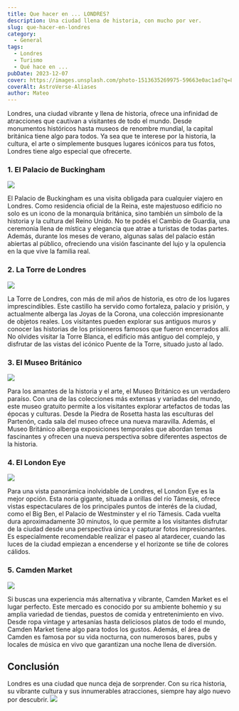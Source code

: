 ```yaml
---
title: Que hacer en ... LONDRES?
description: Una ciudad llena de historia, con mucho por ver.
slug: que-hacer-en-londres
category:
  - General
tags:
  - Londres
  - Turismo
  - Qué hace en ...
pubDate: 2023-12-07
cover: https://images.unsplash.com/photo-1513635269975-59663e0ac1ad?q=80&w=1470&auto=format&fit=crop&ixlib=rb-4.0.3&ixid=M3wxMjA3fDB8MHxwaG90by1wYWdlfHx8fGVufDB8fHx8fA%3D%3D
coverAlt: AstroVerse-Aliases
author: Mateo
---
```



Londres, una ciudad vibrante y llena de historia, ofrece una infinidad de atracciones que cautivan a visitantes de todo el mundo. Desde monumentos históricos hasta museos de renombre mundial, la capital británica tiene algo para todos.       Ya sea que te interese por la historia, la cultura, el arte o simplemente busques lugares icónicos para tus fotos, Londres tiene algo especial que ofrecerte.

### 1\. El Palacio de Buckingham 

![](</img/london/buckingham palace.jpg>)

El Palacio de Buckingham es una visita obligada para cualquier viajero en Londres. Como residencia oficial de la Reina, este majestuoso edificio no solo es un icono de la monarquía británica, sino también un símbolo de la historia y la cultura del Reino Unido. No te podés el Cambio de Guardia, una ceremonia llena de mística y elegancia que atrae a turistas de todas partes. Además, durante los meses de verano, algunas salas del palacio están abiertas al público, ofreciendo una visión fascinante del lujo y la opulencia en la que vive la familia real.

### 2\. La Torre de Londres 

![](</img/london/tower of london.jpg>)

La Torre de Londres, con más de mil años de historia, es otro de los lugares imprescindibles. Este castillo ha servido como fortaleza, palacio y prisión, y actualmente alberga las Joyas de la Corona, una colección impresionante de objetos reales. Los visitantes pueden explorar sus antiguos muros y conocer las historias de los prisioneros famosos que fueron encerrados allí. No olvides visitar la Torre Blanca, el edificio más antiguo del complejo, y disfrutar de las vistas del icónico Puente de la Torre, situado justo al lado.

### 3\. El Museo Británico 

![](</img/london/london museum.jpg>)

Para los amantes de la historia y el arte, el Museo Británico es un verdadero paraíso. Con una de las colecciones más extensas y variadas del mundo, este museo gratuito permite a los visitantes explorar artefactos de todas las épocas y culturas. Desde la Piedra de Rosetta hasta las esculturas del Partenón, cada sala del museo ofrece una nueva maravilla. Además, el Museo Británico alberga exposiciones temporales que abordan temas fascinantes y ofrecen una nueva perspectiva sobre diferentes aspectos de la historia.

### 4\. El London Eye

![](</img/london/london eye.jpg>)

Para una vista panorámica inolvidable de Londres, el London Eye es la mejor opción. Esta noria gigante, situada a orillas del río Támesis, ofrece vistas espectaculares de los principales puntos de interés de la ciudad, como el Big Ben, el Palacio de Westminster y el río Támesis. Cada vuelta dura aproximadamente 30 minutos, lo que permite a los visitantes disfrutar de la ciudad desde una perspectiva única y capturar fotos impresionantes. Es especialmente recomendable realizar el paseo al atardecer, cuando las luces de la ciudad empiezan a encenderse y el horizonte se tiñe de colores cálidos.

### 5\. Camden Market 

![](</img/london/camdem market.jpg>)

Si buscas una experiencia más alternativa y vibrante, Camden Market es el lugar perfecto. Este mercado es conocido por su ambiente bohemio y su amplia variedad de tiendas, puestos de comida y entretenimiento en vivo. Desde ropa vintage y artesanías hasta deliciosos platos de todo el mundo, Camden Market tiene algo para todos los gustos. Además, el área de Camden es famosa por su vida nocturna, con numerosos bares, pubs y locales de música en vivo que garantizan una noche llena de diversión.

## Conclusión 

Londres es una ciudad que nunca deja de sorprender. Con su rica historia, su vibrante cultura y sus innumerables atracciones, siempre hay algo nuevo por descubrir.
![](/img/london/pexels-manualman32-726484.jpg)

